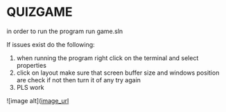 # QUIZGAME

in order to run the program run game.sln

If issues exist do the following:
1. when running the program right click on the terminal and select properties
2. click on layout make sure that screen buffer size and windows position are check if not then turn it of any try again
3. PLS work

![image alt]([image_url](https://github.com/Jerialbert/QUIZGAME/blob/9b1bc89e7e2e35d504bbfb686548a80a116f6e6d/Capture.PNG)
